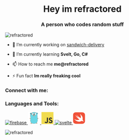 <h1 align="center">Hey im refractored</h1>
<h3 align="center">A person who codes random stuff</h3>

<p align="left"> <img src="https://komarev.com/ghpvc/?username=refractored&label=Profile%20views&color=0e75b6&style=flat" alt="refractored" /> </p>

- 🔭 I’m currently working on [sandwich-delivery](https://github.com/refractored/submarine-delivery)

- 🌱 I’m currently learning **Svelt, Go, C#**

- 📫 How to reach me **me@refractored**

- ⚡ Fun fact **Im really freaking cool**

<h3 align="left">Connect with me:</h3>
<p align="left">
</p>

<h3 align="left">Languages and Tools:</h3>
<p align="left"> <a href="https://firebase.google.com/" target="_blank" rel="noreferrer"> <img src="https://www.vectorlogo.zone/logos/firebase/firebase-icon.svg" alt="firebase" width="40" height="40"/> </a> <a href="https://golang.org" target="_blank" rel="noreferrer"> <img src="https://raw.githubusercontent.com/devicons/devicon/master/icons/go/go-original.svg" alt="go" width="40" height="40"/> </a> <a href="https://developer.mozilla.org/en-US/docs/Web/JavaScript" target="_blank" rel="noreferrer"> <img src="https://raw.githubusercontent.com/devicons/devicon/master/icons/javascript/javascript-original.svg" alt="javascript" width="40" height="40"/> </a> <a href="https://svelte.dev" target="_blank" rel="noreferrer"> <img src="https://upload.wikimedia.org/wikipedia/commons/1/1b/Svelte_Logo.svg" alt="svelte" width="40" height="40"/> </a> <a href="https://developer.apple.com/swift/" target="_blank" rel="noreferrer"> <img src="https://raw.githubusercontent.com/devicons/devicon/master/icons/swift/swift-original.svg" alt="swift" width="40" height="40"/> </a> </p>

<p><img align="center" src="https://github-readme-stats.vercel.app/api/top-langs?username=refractored&show_icons=true&locale=en&layout=compact" alt="refractored" /></p>
